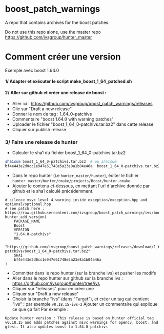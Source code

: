 # boost_patch_warnings

A repo that contains archives for the boost patches

Do not use this repo alone, use the master repo
https://github.com/ivsgroup/hunter_master

# Comment créer une version 

Exemple avec boost 1.64.0

#### 1/ Adapter et exécuter le script make_boost_1_64_patched.sh
#### 2/ Aller sur github et créer une release de boost :

* Aller ici : https://github.com/ivsgroup/boost_patch_warnings/releases
* Clic sur "Draft a new release"
* Donner le nom de tag : 1_64_0-patchivs
* Commentaire "boost 1.64.0 with warning patches"
* Uploader le fichier "boost_1_64_0-patchivs.tar.bz2" dans cette release
* Cliquer sur publish release

### 3/ Faire une release de hunter
* Calculer le sha1 du fichier boost_1_64_0-patchivs.tar.bz2

```bash
sha1sum boost_1_64_0-patchivs.tar.bz2  # ou sha1sum
bf4e443e2d0cc1e947e61748e5a23e8a1b04e46a  boost_1_64_0-patchivs.tar.bz2
```
* Dans le repo hunter (i.e `hunter_master/hunter`), éditer le fichier 
`hunter_master/hunter/cmake/projects/Boost/hunter.cmake`
* Ajouter le contenu ci-dessous, en mettant l'url d'archive donnée par github et le sha1 calculé précédemment.

```
# silence msvc level 4 warning inside exception/exception.hpp and optional/optional.hpp
# see patch here : https://raw.githubusercontent.com/ivsgroup/boost_patch_warnings/ivs/boost_patch_ivs.patch
hunter_add_version(
    PACKAGE_NAME
    Boost
    VERSION
    "1.64.0-patchivs"
    URL
    "https://github.com/ivsgroup/boost_patch_warnings/releases/download/1_64_0-patchivs/boost_1_64_0-patchivs.tar.bz2"
    SHA1
    bf4e443e2d0cc1e947e61748e5a23e8a1b04e46a
)
```

* Committer dans le repo hunter (sur la branche ivs) et pusher les modifs 
* Aller dans le repo hunter sur github sur la branche ivs : https://github.com/ivsgroup/hunter/tree/ivs
* Cliquer sur "releases" pour en créer une
* Cliquer sur "Draft a new release"
* Choisir la branche "ivs" (dans "Target"), et créer un tag qui contient "ivs" :
  par exemple `v0.18.15-ivs-2`
  Ajouter un commentaire qui explique ce que ça fait
  Par exemple :
```
Update hunter version : This release is based on hunter official tag v0.18.15 and adds patches against msvc warnings for opencv, boost, and gtest. It also updates boost to 1.64.0-patchivs
```

